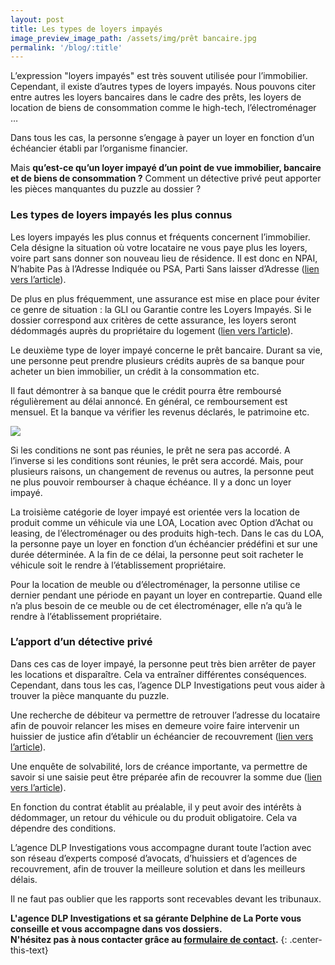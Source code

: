 ```yaml
---
layout: post
title: Les types de loyers impayés
image_preview_image_path: /assets/img/prêt bancaire.jpg
permalink: '/blog/:title'
---
```


L’expression "loyers impay&eacute;s" est tr&egrave;s souvent utilis&eacute;e pour l’immobilier. Cependant, il existe d’autres types de loyers impay&eacute;s. Nous pouvons citer entre autres les loyers bancaires dans le cadre des pr&ecirc;ts, les loyers de location de biens de consommation comme le high-tech, l’&eacute;lectrom&eacute;nager …

Dans tous les cas, la personne s’engage &agrave; payer un loyer en fonction d’un &eacute;ch&eacute;ancier &eacute;tabli par l’organisme financier.

Mais **qu’est-ce qu’un loyer impay&eacute; d’un point de vue immobilier, bancaire et de biens de consommation ?** Comment un d&eacute;tective priv&eacute; peut apporter les pi&egrave;ces manquantes du puzzle au dossier ?

### Les types de loyers impay&eacute;s les plus connus

Les loyers impay&eacute;s les plus connus et fr&eacute;quents concernent l’immobilier. Cela d&eacute;signe la situation o&ugrave; votre locataire ne vous paye plus les loyers, voire part sans donner son nouveau lieu de r&eacute;sidence. Il est donc en NPAI, N’habite Pas &agrave; l’Adresse Indiqu&eacute;e ou PSA, Parti Sans laisser d’Adresse ([lien vers l’article](https://dlp-investigations.fr/recherche-de-debiteur/)).

De plus en plus fr&eacute;quemment, une assurance est mise en place pour &eacute;viter ce genre de situation : la GLI ou Garantie contre les Loyers Impay&eacute;s. Si le dossier correspond aux crit&egrave;res de cette assurance, les loyers seront d&eacute;dommag&eacute;s aupr&egrave;s du propri&eacute;taire du logement ([lien vers l’article](https://dlp-investigations.fr/blog/locataire-parti-sans-payer)).

Le deuxi&egrave;me type de loyer impay&eacute; concerne le pr&ecirc;t bancaire. Durant sa vie, une personne peut prendre plusieurs cr&eacute;dits aupr&egrave;s de sa banque pour acheter un bien immobilier, un cr&eacute;dit &agrave; la consommation etc.

Il faut d&eacute;montrer &agrave; sa banque que le cr&eacute;dit pourra &ecirc;tre rembours&eacute; r&eacute;guli&egrave;rement au d&eacute;lai annonc&eacute;. En g&eacute;n&eacute;ral, ce remboursement est mensuel. Et la banque va v&eacute;rifier les revenus d&eacute;clar&eacute;s, le patrimoine etc.

![](/assets/img/Impayé.jpg)

Si les conditions ne sont pas r&eacute;unies, le pr&ecirc;t ne sera pas accord&eacute;. A l’inverse si les conditions sont r&eacute;unies, le pr&ecirc;t sera accord&eacute;. Mais, pour plusieurs raisons, un changement de revenus ou autres, la personne peut ne plus pouvoir rembourser &agrave; chaque &eacute;ch&eacute;ance. Il y a donc un loyer impay&eacute;.

La troisi&egrave;me cat&eacute;gorie de loyer impay&eacute; est orient&eacute;e vers la location de produit comme un v&eacute;hicule via une LOA, Location avec Option d’Achat ou leasing, de l’&eacute;lectrom&eacute;nager ou des produits high-tech. Dans le cas du LOA, la personne paye un loyer en fonction d’un &eacute;ch&eacute;ancier pr&eacute;d&eacute;fini et sur une dur&eacute;e d&eacute;termin&eacute;e. A la fin de ce d&eacute;lai, la personne peut soit racheter le v&eacute;hicule soit le rendre &agrave; l’&eacute;tablissement propri&eacute;taire.

Pour la location de meuble ou d’&eacute;lectrom&eacute;nager, la personne utilise ce dernier pendant une p&eacute;riode en payant un loyer en contrepartie. Quand elle n’a plus besoin de ce meuble ou de cet &eacute;lectrom&eacute;nager, elle n’a qu’&agrave; le rendre &agrave; l’&eacute;tablissement propri&eacute;taire.

### L’apport d’un d&eacute;tective priv&eacute;

Dans ces cas de loyer impay&eacute;, la personne peut tr&egrave;s bien arr&ecirc;ter de payer les locations et dispara&icirc;tre. Cela va entra&icirc;ner diff&eacute;rentes cons&eacute;quences. Cependant, dans tous les cas, l’agence DLP Investigations peut vous aider &agrave; trouver la pi&egrave;ce manquante du puzzle.

Une recherche de d&eacute;biteur va permettre de retrouver l’adresse du locataire afin de pouvoir relancer les mises en demeure voire faire intervenir un huissier de justice afin d’&eacute;tablir un &eacute;ch&eacute;ancier de recouvrement ([lien vers l’article](https://dlp-investigations.fr/recherche-de-debiteur/)).

Une enqu&ecirc;te de solvabilit&eacute;, lors de cr&eacute;ance importante, va permettre de savoir si une saisie peut &ecirc;tre pr&eacute;par&eacute;e afin de recouvrer la somme due ([lien vers l’article](https://dlp-investigations.fr/l-enquete-de-solvabilite/)).

En fonction du contrat &eacute;tablit au pr&eacute;alable, il y peut avoir des int&eacute;r&ecirc;ts &agrave; d&eacute;dommager, un retour du v&eacute;hicule ou du produit obligatoire. Cela va d&eacute;pendre des conditions.

L’agence DLP Investigations vous accompagne durant toute l’action avec son r&eacute;seau d’experts compos&eacute; d’avocats, d’huissiers et d’agences de recouvrement, afin de trouver la meilleure solution et dans les meilleurs d&eacute;lais.

Il ne faut pas oublier que les rapports sont recevables devant les tribunaux.

**L'agence DLP Investigations et sa g&eacute;rante Delphine de La Porte vous conseille et vous accompagne dans vos dossiers.**<br>**N'h&eacute;sitez pas &agrave; nous contacter gr&acirc;ce au&nbsp;[formulaire de contact](https://dlp-investigations.fr/#contact).**
{: .center-this-text}